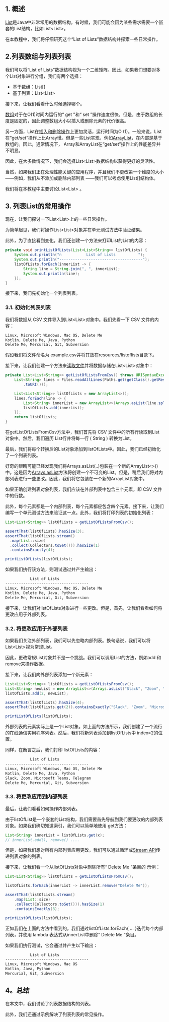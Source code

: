 ## 1. 概述

[List](https://www.baeldung.com/tag/java-list/)是Java中非常常用的数据结构。有时候，我们可能会因为某些需求需要一个嵌套的List结构，比如List<List<T>>。

在本教程中，我们将仔细研究这个“List of Lists”数据结构并探索一些日常操作。

## 2.列表数组与列表列表

我们可以将“List of Lists”数据结构视为一个二维矩阵。因此，如果我们想要对多个List<T>对象进行分组，我们有两个选择：

-   基于数组：List<T>[]
-   基于列表：List<List<T>>

接下来，让我们看看什么时候选择哪个。

[数组](https://www.baeldung.com/java-arrays-guide)对于在O(1)时间内运行的“ get ”和“ set ”操作速度很快。但是，由于数组的长度是固定的，因此调整数组大小以插入或删除元素的代价很高。

另一方面，List在[插入和删除操作](https://www.baeldung.com/java-add-element-to-array-vs-list)上更加灵活，运行时间为O (1)。一般来说，List在“get/set”操作上比Array慢。但是一些List实现，例如[ArrayList](https://www.baeldung.com/java-arraylist)，在内部是基于数组的。因此，通常情况下， Array和ArrayList在“get/set”操作上的性能差异并不明显。

因此，在大多数情况下，我们会选择List<List<T>>数据结构以获得更好的灵活性。

当然，如果我们正在处理性能关键的应用程序，并且我们不更改第一个维度的大小——例如，我们从不添加或删除内部列表 ——我们可以考虑使用List<T>[]结构体。

我们将在本教程中主要讨论List<List<T>> 。

## 3. 列表List的常用操作

现在，让我们探讨一下List<List<T>>上的一些日常操作。

为简单起见，我们将操作List<List<String>>对象并在单元测试方法中验证结果。

此外，为了直接看到变化，我们还创建一个方法来打印List的List的内容：

```java
private void printListOfLists(List<List<String>> listOfLists) {
    System.out.println("n           List of Lists          ");
    System.out.println("-------------------------------------");
    listOfLists.forEach(innerList -> {
        String line = String.join(", ", innerList);
        System.out.println(line);
    });
}

```

接下来，我们先初始化一个列表列表。

### 3.1. 初始化列表列表

我们将数据从 CSV 文件导入到List<List<T>>对象中。我们先看一下 CSV 文件的内容：

```bash
Linux, Microsoft Windows, Mac OS, Delete Me
Kotlin, Delete Me, Java, Python
Delete Me, Mercurial, Git, Subversion
```

假设我们将文件命名为 example.csv并将其放在resources/listoflists目录下。

接下来，让我们创建一个方法来[读取文件](https://www.baeldung.com/reading-file-in-java#1-reading-a-small-file)并将数据存储在List<List<T>>对象中：

```java
private List<List<String>> getListOfListsFromCsv() throws URISyntaxException, IOException {
    List<String> lines = Files.readAllLines(Paths.get(getClass().getResource("/listoflists/example.csv")
        .toURI()));

    List<List<String>> listOfLists = new ArrayList<>();
    lines.forEach(line -> {
        List<String> innerList = new ArrayList<>(Arrays.asList(line.split(", ")));
        listOfLists.add(innerList);
    });
    return listOfLists;
}

```

在getListOfListsFromCsv方法中，我们首先将 CSV 文件中的所有行读取到List<String>对象中。然后，我们遍历 List行并将每一行 ( String ) 转换为List<String>。

最后，我们将每个转换后的List<String>对象添加到listOfLists中。因此，我们已经初始化了一个列表列表。

好奇的眼睛可能已经发现我们将Arrays.asList(..)包装在一个新的ArrayList<>()中。这是因为[Arrays.asList](https://www.baeldung.com/java-arrays-aslist-vs-new-arraylist)方法将创建一个不可变的List。但是，稍后我们将对内部列表进行一些更改。因此，我们将它包装在一个新的ArrayList对象中。

如果正确创建列表对象列表，我们应该在外部列表中包含三个元素，即 CSV 文件中的行数。

此外，每个元素都是一个内部列表，每个元素都应包含四个元素。接下来，让我们编写一个单元测试方法来验证这一点。此外，我们将打印列表的初始化列表：

```java
List<List<String>> listOfLists = getListOfListsFromCsv();

assertThat(listOfLists).hasSize(3);
assertThat(listOfLists.stream()
  .map(List::size)
  .collect(Collectors.toSet())).hasSize(1)
  .containsExactly(4);

printListOfLists(listOfLists);

```

如果我们执行该方法，则测试通过并产生输出：

```bash
           List of Lists           
-------------------------------------
Linux, Microsoft Windows, Mac OS, Delete Me
Kotlin, Delete Me, Java, Python
Delete Me, Mercurial, Git, Subversion
```

接下来，让我们对listOfLists对象进行一些更改。但是，首先，让我们看看如何将更改应用于外部列表。

### 3.2. 将更改应用于外部列表

如果我们关注外部列表，我们可以先忽略内部列表。换句话说，我们可以将List<List<String>>视为常规List<T>。

因此，更改常规List对象并不是一个挑战。我们可以调用List的方法，例如add 和remove来操作数据。

接下来，让我们向外部列表添加一个新元素：

```java
List<List<String>> listOfLists = getListOfListsFromCsv();
List<String> newList = new ArrayList<>(Arrays.asList("Slack", "Zoom", "Microsoft Teams", "Telegram"));
listOfLists.add(2, newList);

assertThat(listOfLists).hasSize(4);
assertThat(listOfLists.get(2)).containsExactly("Slack", "Zoom", "Microsoft Teams", "Telegram");

printListOfLists(listOfLists);

```

外部列表的元素实际上是一个List<String>对象。如上面的方法所示，我们创建了一个流行的在线通信实用程序列表。然后，我们将新列表添加到listOfLists中 index=2的位置。

同样，在断言之后，我们打印 listOfLists的内容：

```bash
           List of Lists           
-------------------------------------
Linux, Microsoft Windows, Mac OS, Delete Me
Kotlin, Delete Me, Java, Python
Slack, Zoom, Microsoft Teams, Telegram
Delete Me, Mercurial, Git, Subversion

```

### 3.3. 将更改应用到内部列表

最后，让我们看看如何操作内部列表。

由于listOfList是一个嵌套的List结构，我们需要首先导航到我们要更改的内部列表对象。如果我们确切知道索引，我们可以简单地使用 get方法：

```java
List<String> innerList = listOfLists.get(x);
// innerList.add(), remove() ....
```

但是，如果我们想对所有内部列表应用更改，我们可以通过循环或[Stream API](https://www.baeldung.com/java-8-streams)传递列表对象的列表。

接下来，让我们看一个从listOfLists对象中删除所有“ Delete Me ”条目的 示例：

```java
List<List<String>> listOfLists = getListOfListsFromCsv();

listOfLists.forEach(innerList -> innerList.remove("Delete Me"));

assertThat(listOfLists.stream()
    .map(List::size)
    .collect(Collectors.toSet())).hasSize(1)
    .containsExactly(3);

printListOfLists(listOfLists);

```

正如我们在上面的方法中看到的，我们通过listOfLists.forEach{ … }迭代每个内部列表，并使用 lambda 表达式从innerList中删除“ Delete Me ”条目。

如果我们执行测试，它会通过并产生以下输出：

```bash
           List of Lists           
-------------------------------------
Linux, Microsoft Windows, Mac OS
Kotlin, Java, Python
Mercurial, Git, Subversion

```

## 4。总结

在本文中，我们讨论了列表数据结构的列表。

此外，我们还通过示例解决了列表列表的常见操作。